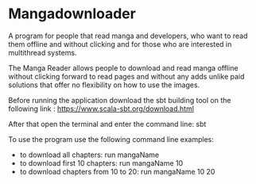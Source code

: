 # Mangadownloader
A program for people that read manga and developers, who want to read them offline and without clicking and for those who are interested in multithread systems.

The Manga Reader allows people to download and read manga offline without clicking forward to read pages and without any adds unlike paid solutions that offer no flexibility on how to use the images.

Before running the application download the sbt building tool on the following link :
https://www.scala-sbt.org/download.html

After that open the terminal and enter the command line:
sbt

To use the program use the following command line examples:
- to download all chapters:
run mangaName 
- to download first 10 chapters:
run mangaName 10
- to download chapters from 10 to 20:
run mangaName 10 20


